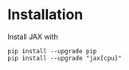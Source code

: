 # Installation

Install JAX with

```
pip install --upgrade pip
pip install --upgrade "jax[cpu]"
```



